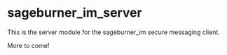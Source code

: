 # sageburner_im_server

This is the server module for the sageburner_im secure messaging client.

More to come!
